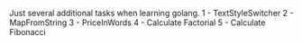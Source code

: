 Just several additional tasks when learning golang.
1 - TextStyleSwitcher
2 - MapFromString
3 - PriceInWords
4 - Calculate Factorial
5 - Calculate Fibonacci